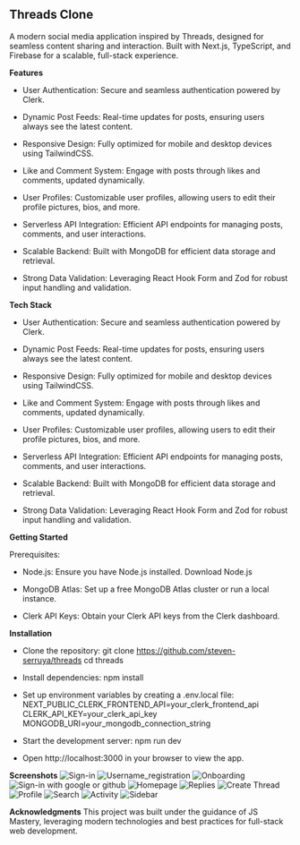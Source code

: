 ## Threads Clone

A modern social media application inspired by Threads, designed for seamless content sharing and interaction. Built with Next.js, TypeScript, and Firebase for a scalable, full-stack experience.


**Features**

- User Authentication: Secure and seamless authentication powered by Clerk.

- Dynamic Post Feeds: Real-time updates for posts, ensuring users always see the latest content.

- Responsive Design: Fully optimized for mobile and desktop devices using TailwindCSS.

- Like and Comment System: Engage with posts through likes and comments, updated dynamically.

- User Profiles: Customizable user profiles, allowing users to edit their profile pictures, bios, and more.

- Serverless API Integration: Efficient API endpoints for managing posts, comments, and user interactions.

- Scalable Backend: Built with MongoDB for efficient data storage and retrieval.

- Strong Data Validation: Leveraging React Hook Form and Zod for robust input handling and validation.


**Tech Stack**

- User Authentication: Secure and seamless authentication powered by Clerk.

- Dynamic Post Feeds: Real-time updates for posts, ensuring users always see the latest content.

- Responsive Design: Fully optimized for mobile and desktop devices using TailwindCSS.

- Like and Comment System: Engage with posts through likes and comments, updated dynamically.

- User Profiles: Customizable user profiles, allowing users to edit their profile pictures, bios, and more.

- Serverless API Integration: Efficient API endpoints for managing posts, comments, and user interactions.

- Scalable Backend: Built with MongoDB for efficient data storage and retrieval.

- Strong Data Validation: Leveraging React Hook Form and Zod for robust input handling and validation.

**Getting Started**

Prerequisites:
- Node.js: Ensure you have Node.js installed. Download Node.js

- MongoDB Atlas: Set up a free MongoDB Atlas cluster or run a local instance.

- Clerk API Keys: Obtain your Clerk API keys from the Clerk dashboard.

**Installation**

- Clone the repository:
git clone https://github.com/steven-serruya/threads
cd threads

- Install dependencies:
npm install

- Set up environment variables by creating a .env.local file:
NEXT_PUBLIC_CLERK_FRONTEND_API=your_clerk_frontend_api
CLERK_API_KEY=your_clerk_api_key
MONGODB_URI=your_mongodb_connection_string

- Start the development server:
npm run dev

- Open http://localhost:3000 in your browser to view the app.


**Screenshots**
![Sign-in](public/screenshots/SignIn.png)
![Username_registration](public/screenshots/username.png)
![Onboarding](public/screenshots/onboarding.png)
![Sign-in with google or github](public/screenshots/googleorgithub.png)
![Homepage](public/screenshots/homepage.png)
![Replies](public/screenshots/replies.png)
![Create Thread](public/screenshots/createThread.png)
![Profile](public/screenshots/profile.png)
![Search](public/screenshots/search.png)
![Activity](public/screenshots/activity.png)
![Sidebar](public/screenshots/sidebar.png)





**Acknowledgments**
This project was built under the guidance of JS Mastery, leveraging modern technologies and best practices for full-stack web development.



